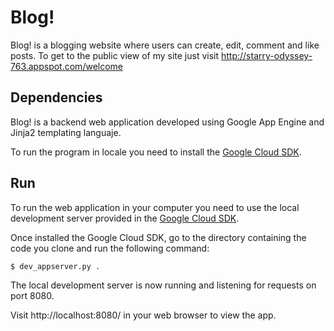 # Blog!

Blog! is a blogging website where users can create, edit, comment and like posts. To get to the public view of my site just visit http://starry-odyssey-763.appspot.com/welcome


## Dependencies

Blog! is a backend web application developed using Google App Engine and Jinja2 templating languaje.

To run the program in locale you need to install the [Google Cloud SDK](https://cloud.google.com/sdk/docs/).

## Run

To run the web application in your computer you need to use the local development server provided in the [Google Cloud SDK](https://cloud.google.com/sdk/docs/).

Once installed the Google Cloud SDK, go to the directory containing the code you clone and run the following command:

```$ dev_appserver.py .```

The local development server is now running and listening for requests on port 8080.

Visit http://localhost:8080/ in your web browser to view the app.
